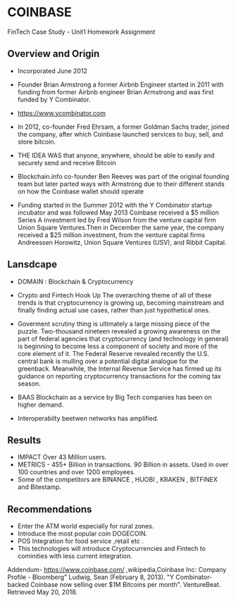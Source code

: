 # COINBASE

FinTech Case Study - Unit1 Homework Assignment
## Overview and Origin

* Incorporated June 2012
 
* Founder Brian Armstrong a former Airbnb Engineer started in 2011 with funding from former Airbnb engineer Brian Armstrong and was first funded by Y Combinator.
* https://www.ycombinator.com

* In 2012, co-founder Fred Ehrsam, a former Goldman Sachs trader, joined the company, after which Coinbase launched services to buy, sell, and store bitcoin.
* THE IDEA WAS that anyone, anywhere, should be able to easily and securely send and receive Bitcoin
* Blockchain.info co-founder Ben Reeves was part of the original founding team but later parted ways with Armstrong due to their different stands on how the Coinbase wallet should operate

* Funding started in the Summer 2012 with the  Y Combinator startup incubator and was followed May 2013 Coinbase received a $5 million Series A investment led by Fred Wilson from the venture capital firm Union Square Ventures.Then in December the same year, the company received a $25 million investment, from the venture capital firms Andreessen Horowitz, Union Square Ventures (USV), and Ribbit Capital.
 

## Lansdcape

* DOMAIN : Blockchain & Cryptocurrency 

* Crypto and Fintech Hook Up
The overarching theme of all of these trends is that cryptocurrency is growing up, becoming mainstream and finally finding actual use cases, rather than just hypothetical ones. 
* Goverment scrutiny thing is ultimately a large missing piece of the puzzle. Two-thousand nineteen revealed a growing awareness on the part of federal agencies that cryptocurrency (and technology in general) is beginning to become less a component of society and more of the core element of it. The Federal Reserve revealed recently the U.S. central bank is mulling over a potential digital analogue for the greenback. Meanwhile, the Internal Revenue Service has firmed up its guidance on reporting cryptocurrency transactions for the coming tax season.
* BAAS Blockchain as a service by Big Tech companies has been on higher demand.
* Interoperabilty beetwen networks has amplified. 

## Results

* IMPACT Over 43 Million users.
* METRICS - 455+ Billion in transactions. 90 Billion in assets. Used in over 100 countries and over 1200 employees.
* Some of the competitors are BINANCE , HUOBI , KRAKEN , BITFINEX and Bitestamp.


## Recommendations

* Enter the ATM world especially for rural zones. 
* Introduce the most popular coin DOGECOIN. 
* POS Integration for food service ,retail etc .
* This technologies will introduce Cryptocurrencies and Fintech to cominities with less current integration.

Addendum- https://www.coinbase.com/  ,wikipedia,Coinbase Inc: Company Profile - Bloomberg" Ludwig, Sean (February 8, 2013). "Y Combinator-backed Coinbase now selling over $1M Bitcoins per month". VentureBeat. Retrieved May 20, 2018.

